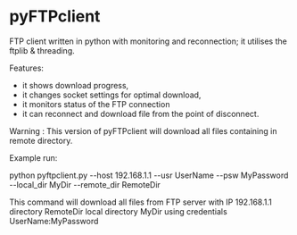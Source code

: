 pyFTPclient
===========

FTP client written in python with monitoring and reconnection; it utilises the ftplib & threading.

Features:
- it shows download progress,
- it changes socket settings for optimal download,  
- it monitors status of the FTP connection
- it can reconnect and download file from the point of disconnect.

Warning : This version of pyFTPclient will download all files containing in remote directory.

Example run:

python pyftpclient.py --host 192.168.1.1 --usr UserName --psw MyPassword --local_dir MyDir --remote_dir RemoteDir

This command will download all files from FTP server with IP 192.168.1.1 directory RemoteDir local directory MyDir using credentials UserName:MyPassword
